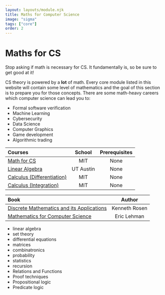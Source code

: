```yaml
---
layout: layouts/module.njk
title: Maths for Computer Science
image: "sigma"
tags: ["core"]
order: 2
---
```


<!-- Start Heading -->

# Maths for CS

Stop asking if math is necessary for CS. It fundamentally is, so be sure to get good at it!

<!-- End Heading -->

<!-- Start Rationale -->

CS theory is powered by a **lot** of math. Every core module listed in this website will contain some level of mathematics and the goal of this section is to prepare you for those concepts. There are some math-heavy careers which computer science can lead you to:

- Formal software verification
- Machine Learning
- Cybersecurity
- Data Science
- Computer Graphics
- Game development
- Algorithmic trading
<!-- End Rationale -->

<!-- Start Resources -->

| Courses                                                                                                                                            |  School   | Prerequisites |
| :------------------------------------------------------------------------------------------------------------------------------------------------- | :-------: | :-----------: |
| [Math for CS](https://ocw.mit.edu/courses/electrical-engineering-and-computer-science/6-042j-mathematics-for-computer-science-fall-2010/index.htm) |    MIT    |     None      |
| [Linear Algebra](https://www.edx.org/course/linear-algebra-foundations-to-frontiers)                                                               | UT Austin |     None      |
| [Calculus (Differentiation)](https://www.edx.org/course/calculus-1a-differentiation)                                                               |    MIT    |     None      |
| [Calculus (Integration)](https://www.edx.org/course/calculus-1b-integration)                                                                       |    MIT    |     None      |

<!-- End Resources -->

<!-- Start RecommendedBooks -->

| Book                                                                                                                              |    Author     |
| :-------------------------------------------------------------------------------------------------------------------------------- | :-----------: |
| [Discrete Mathematics and its Applications](https://www.amazon.com/Discrete-Mathematics-Applications-Kenneth-Rosen/dp/0073383090) | Kenneth Rosen |
| [Mathematics for Computer Science](https://www.amazon.co.uk/Mathematics-Computer-Science-Eric-Lehman/dp/9888407066)               |  Eric Lehman  |

<!-- End RecommendedBooks -->

<!-- Start Checklist -->

- linear algebra
- set theory
- differential equations
- matrices
- combinatronics
- probability
- statistics
- recursion
- Relations and Functions
- Proof techniques
- Propositional logic
- Predicate logic
<!-- End Checklist -->
